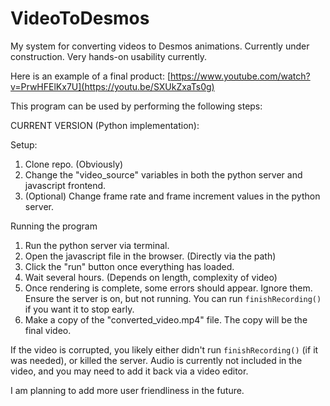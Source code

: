 # VideoToDesmos
My system for converting videos to Desmos animations. 
Currently under construction. Very hands-on usability currently.

Here is an example of a final product: [https://www.youtube.com/watch?v=PrwHFElKx7U](https://youtu.be/SXUkZxaTs0g) 

This program can be used by performing the following steps:



CURRENT VERSION (Python implementation):

Setup:
1. Clone repo. (Obviously)
2. Change the "video_source" variables in both the python server and javascript frontend.
3. (Optional) Change frame rate and frame increment values in the python server.

Running the program
1. Run the python server via terminal.
2. Open the javascript file in the browser. (Directly via the path)
3. Click the "run" button once everything has loaded.
4. Wait several hours. (Depends on length, complexity of video)
5. Once rendering is complete, some errors should appear. Ignore them. Ensure the server is on, but not running. You can run `finishRecording()` if you want it to stop early.
6. Make a copy of the "converted_video.mp4" file. The copy will be the final video.

If the video is corrupted, you likely either didn't run `finishRecording()` (if it was needed), or killed the server.
Audio is currently not included in the video, and you may need to add it back via a video editor.

I am planning to add more user friendliness in the future.
